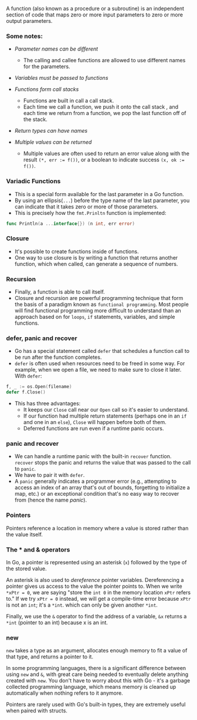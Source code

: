 A function (also known as a procedure or a subroutine) is an independent section of code that maps zero or more input parameters to zero or more output parameters.  

### Some notes:
- *Parameter names can be different*
  - The calling and callee functions are allowed to use different names for the parameters.
  
- *Variables must be passed to functions*
- *Functions form call stacks*
  - Functions are built in call a call stack.
  - Each time we call a function, we push it onto the call stack , and each time we return from a function, we pop the last function off of the stack.
    
- *Return types can have names*
- *Multiple values can be returned*
  - Multiple values are often used to return an error value along with the result `(*, err := f())`, or a boolean to indicate success `(x, ok := f())`.
    
### Variadic Functions
- This is a special form available for the last parameter in a Go function.
- By using an ellipsis(`...`) before the type name of the last parameter, you can indicate that it takes zero or more of those parameters.
- This is precisely how the `fmt.Prinltn` function is implemented:
```go
func Println(a ...interface{}) (n int, err error)
```

### Closure
- It's possible to create functions inside of functions.
- One way to use closure is by writing a function that returns another function, which when called, can generate a sequence of numbers. 

### Recursion
- Finally, a function is able to call itself.
- Closure and recursion are powerful programming technique that form the basis of a paradigm known as `functional programming`. Most people will find functional programming more difficult to understand than an approach based on for `loops`, `if` statements, variables, and simple functions.

### defer, panic and recover
- Go has a special statement called `defer` that schedules a function call to be run after the function completes.
- `defer` is often used when resources need to be freed in some way. For example, when we open a file, we need to make sure to close it later. With `defer`:
```go
f, _ := os.Open(filename)
defer f.Close()
```
- This has three advantages:
  - It keeps our `Close` call near our `Open` call so it's easier to understand.
  - If our function had multiple return statements (perhaps one in an `if` and one in an `else`), `Close` will happen before both of them.
  - Deferred functions are run even if a runtime panic occurs.
  
### panic and recover
- We can handle a runtime panic with the built-in `recover` function. `recover` stops the panic and returns the value that was passed to the call to `panic`. 
- We have to pair it with `defer`.
- A `panic` generally indicates a programmer error (e.g., attempting to access an index of an array that's out of bounds, forgetting to initialize a map, etc.) or an exceptional condition that's no easy way to recover from (hence the name *panic*).

### Pointers
Pointers reference a location in memory where a value is stored rather than the value itself.

### The * and & operators
In Go, a pointer is represented using an asterisk (`x`) followed by the type of the stored value.  

An asterisk is also used to *dereference* pointer variables. Dereferencing a pointer gives us access to the value the pointer points to. When we write `*xPtr = 0`, we are saying "store the `int 0` in the memory location `xPtr` refers to." If we try `xPtr = 0` instead, we will get a compile-time error because `xPtr` is not an `int`; it's a `*int`. which can only be given another `*int`.  

Finally, we use the `&` operator to find the address of a variable, `&x` returns a `*int` (pointer to an int) because x is an int. 

### new
`new` takes a type as an argument, allocates enough memory to fit a value of that type, and returns a pointer to it.  

In some programming languages, there is a significant difference between using `new` and `&`, with great care being needed to eventually delete anything created with `new`. You don't have to worry about this with Go - it's a garbage collected programming language, which means memory is cleaned up automatically when nothing refers to it anymore.  

Pointers are rarely used with Go's built-in types, they are extremely useful when paired with structs.